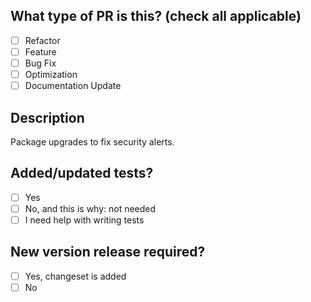 ## What type of PR is this? (check all applicable)

- [ ] Refactor
- [ ] Feature
- [ ] Bug Fix
- [ ] Optimization
- [ ] Documentation Update

## Description

Package upgrades to fix security alerts.

## Added/updated tests?

- [ ] Yes
- [ ] No, and this is why: not needed
- [ ] I need help with writing tests

## New version release required?

- [ ] Yes, changeset is added
- [ ] No
